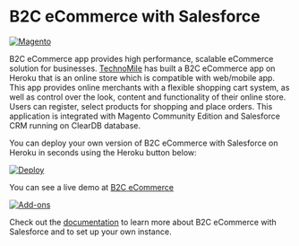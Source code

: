# B2C eCommerce with Salesforce

[![Magento](http://technomile.github.io/img/heroku_magento_salesforce.jpg)](http://www.technomile.com)

B2C eCommerce app provides high performance, scalable eCommerce solution for businesses. [TechnoMile](http://www.technomile.com) has built a B2C eCommerce app on Heroku that is an online store which is compatible with web/mobile app. This app provides online merchants with a flexible shopping cart system, as well as control over the look, content and functionality of their online store. Users can register, select products for shopping and place orders. This application is integrated with Magento Community Edition and Salesforce CRM running on ClearDB database.

You can deploy your own version of B2C eCommerce with Salesforce on Heroku in seconds using the Heroku button below:

[![Deploy](https://www.herokucdn.com/deploy/button.png)](https://heroku.com/deploy?template=https://github.com/technomile/B2C-Ecommerce-on-Salesforce-Heroku)

You can see a live demo at [B2C eCommerce](http://heroku-magento-salesforce.herokuapp.com/)

[![Add-ons](http://www.technomile.com/wp-content/uploads/2015/03/feature.jpg)](http://www.technomile.com)

Check out the [documentation](http://technomile.github.io/b2c-ecommerce-on-salesforce-heroku/) to learn more about B2C eCommerce with Salesforce and to set up your own instance.
